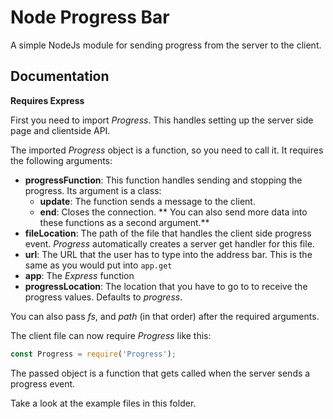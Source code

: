 # Node Progress Bar
A simple NodeJs module for sending progress from the server to the client.

## Documentation
**Requires Express**

First you need to import *Progress*. This handles setting up the server side page and clientside API.

The imported *Progress* object is a function, so you need to call it. It requires the following arguments:

- **progressFunction**: This function handles sending and stopping the progress. Its argument is a class:
	- **update**: The function sends a message to the client.
	- **end**: Closes the connection.
	** You can also send more data into these functions as a second argument.**
- **fileLocation**: The path of the file that handles the client side progress event. *Progress* automatically creates a server get handler for this file.
- **url**: The URL that the user has to type into the address bar. This is the same as you would put into `app.get`
- **app**: The *Express* function
- **progressLocation**: The location that you have to go to to receive the progress values. Defaults to *progress*.

You can also pass *fs*, and *path* (in that order) after the required arguments.


The client file can now require *Progress* like this:
```JavaScript
const Progress = require('Progress');
```

The passed object is a function that gets called when the server sends a progress event.

Take a look at the example files in this folder.